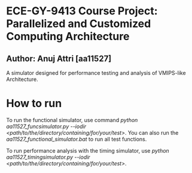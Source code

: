 # ECE-GY-9413 Course Project: Parallelized and Customized Computing Architecture
## Author: Anuj Attri [aa11527]
A simulator designed for performance testing and analysis of VMIPS-like Architecture.

# How to run
To run the functional simulator, use command *python aa11527_funcsimulator.py --iodir <path/to/the/directory/containing/for/your/test>*. You can also run the *aa11527_functional_simulator.bat* to run all test functions.

To run performance analysis with the timing simulator, use *python aa11527_timingsimulator.py --iodir <path/to/the/directory/containing/for/your/test>*.
